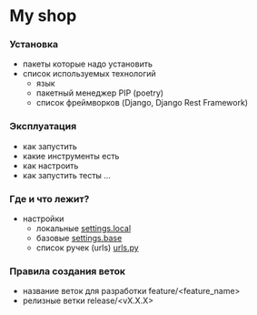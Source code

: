 # My shop

### Установка
- пакеты которые надо установить
- список используемых технологий
  - язык
  - пакетный менеджер PIP (poetry)
  - список фреймворков (Django, Django Rest Framework)
  
### Эксплуатация
- как запустить
- какие инструменты есть
- как настроить
- как запустить тесты ...

### Где и что лежит?
- настройки
  - локальные [settings.local](configs/settings/local.py)
  - базовые [settings.base](configs/settings/base.py)
  - список ручек (urls) [urls.py](configs/urls.py)
  
### Правила создания веток
 - название веток для разработки feature/<feature_name>
 - релизные ветки release/<vX.X.X>
